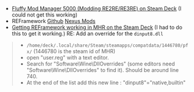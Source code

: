 
- [Fluffy Mod Manager 5000 (Modding RE2RE/RE3RE) on Steam Deck](https://www.reddit.com/r/SteamDeck/comments/tvvic2/fluffy_mod_manager_5000_modding_re2rere3re_on/) (I could not get this working)
- REFramework [Github](https://github.com/praydog/REFramework) [Nexus Mods](https://www.nexusmods.com/monsterhunterrise/mods/26)
- [Getting REFramework working in MHR on the Steam Deck](https://www.reddit.com/r/SteamDeck/comments/uhb7ft/issues_with_game_modding_on_steam_deck_reframework/) (I had to do this to get it working.) RE: Add an override for the `dinput8.dll`

> - `/home/deck/.local/share/Steam/steamapps/compatdata/1446780/pfx/` (1446780 is the steam id of MHR)
> - open "user.reg" with a text editor.
> - Search for "Software\Wine\DllOverrides" (some editors need "Software\\Wine\\DllOverrides" to find it). Should be around line 740.
> - At the end of the list add this new line : "dinput8"="native,builtin"
